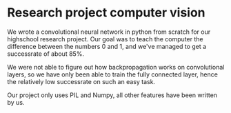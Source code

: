 # Research project computer vision

We wrote a convolutional neural network in python from scratch for our highschool research project.
Our goal was to teach the computer the difference between the numbers 0 and 1, and we've managed to get a successrate of about 85%.

We were not able to figure out how backpropagation works on convolutional layers, so we have only been able to train the fully connected layer, hence the relatively low successrate on such an easy task.

Our project only uses PIL and Numpy, all other features have been written by us.
